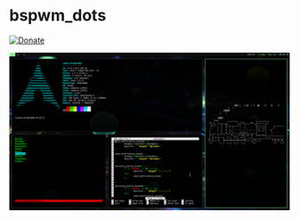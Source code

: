 # bspwm_dots

[![Donate](https://img.shields.io/badge/Donate-PayPal-green.svg)](https://www.paypal.me/cyberrumor)


<img src="1594435695.png">
